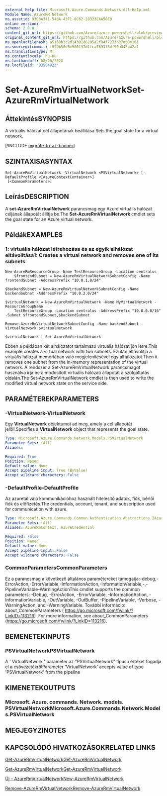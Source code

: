 ```yaml
---
external help file: Microsoft.Azure.Commands.Network.dll-Help.xml
Module Name: AzureRM.Network
ms.assetid: 93D8A341-540A-43F1-8C62-28323EAA58E0
online version: ''
schema: 2.0.0
content_git_url: https://github.com/Azure/azure-powershell/blob/preview/src/ResourceManager/Network/Commands.Network/help/Set-AzureRmVirtualNetwork.md
original_content_git_url: https://github.com/Azure/azure-powershell/blob/preview/src/ResourceManager/Network/Commands.Network/help/Set-AzureRmVirtualNetwork.md
ms.openlocfilehash: a5158b1c2d1439286295a2f84f7273b37d608161
ms.sourcegitcommit: f599b50d5e980197d1fca769378df90a842b42a1
ms.translationtype: MT
ms.contentlocale: hu-HU
ms.lasthandoff: 08/20/2020
ms.locfileid: "93504823"
---
```

# <span data-ttu-id="c03c7-101">Set-AzureRmVirtualNetwork</span><span class="sxs-lookup"><span data-stu-id="c03c7-101">Set-AzureRmVirtualNetwork</span></span>

## <span data-ttu-id="c03c7-102">Áttekintés</span><span class="sxs-lookup"><span data-stu-id="c03c7-102">SYNOPSIS</span></span>
<span data-ttu-id="c03c7-103">A virtuális hálózat cél állapotának beállítása.</span><span class="sxs-lookup"><span data-stu-id="c03c7-103">Sets the goal state for a virtual network.</span></span>

[!INCLUDE [migrate-to-az-banner](../../includes/migrate-to-az-banner.md)]

## <span data-ttu-id="c03c7-104">SZINTAXISA</span><span class="sxs-lookup"><span data-stu-id="c03c7-104">SYNTAX</span></span>

```
Set-AzureRmVirtualNetwork -VirtualNetwork <PSVirtualNetwork> [-DefaultProfile <IAzureContextContainer>]
 [<CommonParameters>]
```

## <span data-ttu-id="c03c7-105">Leírás</span><span class="sxs-lookup"><span data-stu-id="c03c7-105">DESCRIPTION</span></span>
<span data-ttu-id="c03c7-106">A **set-AzureRmVirtualNetwork** parancsmag egy Azure virtuális hálózat céljának állapotát állítja be.</span><span class="sxs-lookup"><span data-stu-id="c03c7-106">The **Set-AzureRmVirtualNetwork** cmdlet sets the goal state for an Azure virtual network.</span></span>

## <span data-ttu-id="c03c7-107">Példák</span><span class="sxs-lookup"><span data-stu-id="c03c7-107">EXAMPLES</span></span>

### <span data-ttu-id="c03c7-108">1: virtuális hálózat létrehozása és az egyik alhálózat eltávolítása</span><span class="sxs-lookup"><span data-stu-id="c03c7-108">1: Creates a virtual network and removes one of its subnets</span></span>
```
New-AzureRmResourceGroup -Name TestResourceGroup -Location centralus
    $frontendSubnet = New-AzureRmVirtualNetworkSubnetConfig -Name frontendSubnet -AddressPrefix "10.0.1.0/24"

$backendSubnet = New-AzureRmVirtualNetworkSubnetConfig -Name backendSubnet -AddressPrefix "10.0.2.0/24"

$virtualNetwork = New-AzureRmVirtualNetwork -Name MyVirtualNetwork -ResourceGroupName 
    TestResourceGroup -Location centralus -AddressPrefix "10.0.0.0/16" -Subnet $frontendSubnet,$backendSubnet

Remove-AzureRmVirtualNetworkSubnetConfig -Name backendSubnet -VirtualNetwork $virtualNetwork

$virtualNetwork | Set-AzureRmVirtualNetwork
```

<span data-ttu-id="c03c7-109">Ebben a példában két alhálózatot tartalmazó virtuális hálózat jön létre.</span><span class="sxs-lookup"><span data-stu-id="c03c7-109">This example creates a virtual network with two subnets.</span></span> <span data-ttu-id="c03c7-110">Ezután eltávolítja a virtuális hálózat memóriában való megjelenítésével egy alhálózatot.</span><span class="sxs-lookup"><span data-stu-id="c03c7-110">Then it removes one subnet from the in-memory representation of the virtual network.</span></span> <span data-ttu-id="c03c7-111">A rendszer a Set-AzureRmVirtualNetwork parancsmagot használva írja be a módosított virtuális hálózati állapotát a szolgáltatás oldalán.</span><span class="sxs-lookup"><span data-stu-id="c03c7-111">The Set-AzureRmVirtualNetwork cmdlet is then used to write the modified virtual network state on the service side.</span></span>

## <span data-ttu-id="c03c7-112">PARAMÉTEREK</span><span class="sxs-lookup"><span data-stu-id="c03c7-112">PARAMETERS</span></span>

### <span data-ttu-id="c03c7-113">-VirtualNetwork</span><span class="sxs-lookup"><span data-stu-id="c03c7-113">-VirtualNetwork</span></span>
<span data-ttu-id="c03c7-114">Egy **VirtualNetwork** objektumot ad meg, amely a cél állapotát jelöli.</span><span class="sxs-lookup"><span data-stu-id="c03c7-114">Specifies a **VirtualNetwork** object that represents the goal state.</span></span>

```yaml
Type: Microsoft.Azure.Commands.Network.Models.PSVirtualNetwork
Parameter Sets: (All)
Aliases: 

Required: True
Position: Named
Default value: None
Accept pipeline input: True (ByValue)
Accept wildcard characters: False
```

### <span data-ttu-id="c03c7-115">-DefaultProfile</span><span class="sxs-lookup"><span data-stu-id="c03c7-115">-DefaultProfile</span></span>
<span data-ttu-id="c03c7-116">Az azuretal való kommunikációhoz használt hitelesítő adatok, fiók, bérlői fiók és előfizetés.</span><span class="sxs-lookup"><span data-stu-id="c03c7-116">The credentials, account, tenant, and subscription used for communication with azure.</span></span>

```yaml
Type: Microsoft.Azure.Commands.Common.Authentication.Abstractions.IAzureContextContainer
Parameter Sets: (All)
Aliases: AzureRmContext, AzureCredential

Required: False
Position: Named
Default value: None
Accept pipeline input: False
Accept wildcard characters: False
```

### <span data-ttu-id="c03c7-117">CommonParameters</span><span class="sxs-lookup"><span data-stu-id="c03c7-117">CommonParameters</span></span>
<span data-ttu-id="c03c7-118">Ez a parancsmag a következő általános paramétereket támogatja:-debug,-ErrorAction,-ErrorVariable,-InformationAction,-InformationVariable,-,-PipelineVariable-WarningAction</span><span class="sxs-lookup"><span data-stu-id="c03c7-118">This cmdlet supports the common parameters: -Debug, -ErrorAction, -ErrorVariable, -InformationAction, -InformationVariable, -OutVariable, -OutBuffer, -PipelineVariable, -Verbose, -WarningAction, and -WarningVariable.</span></span> <span data-ttu-id="c03c7-119">További információ: about_CommonParameters ( https://go.microsoft.com/fwlink/?LinkID=113216) .</span><span class="sxs-lookup"><span data-stu-id="c03c7-119">For more information, see about_CommonParameters (https://go.microsoft.com/fwlink/?LinkID=113216).</span></span>

## <span data-ttu-id="c03c7-120">BEMENETEK</span><span class="sxs-lookup"><span data-stu-id="c03c7-120">INPUTS</span></span>

### <span data-ttu-id="c03c7-121">PSVirtualNetwork</span><span class="sxs-lookup"><span data-stu-id="c03c7-121">PSVirtualNetwork</span></span>
<span data-ttu-id="c03c7-122">A ' VirtualNetwork ' paraméter az "PSVirtualNetwork" típusú értéket fogadja el a csővezetékről</span><span class="sxs-lookup"><span data-stu-id="c03c7-122">Parameter 'VirtualNetwork' accepts value of type 'PSVirtualNetwork' from the pipeline</span></span>

## <span data-ttu-id="c03c7-123">KIMENETEK</span><span class="sxs-lookup"><span data-stu-id="c03c7-123">OUTPUTS</span></span>

### <span data-ttu-id="c03c7-124">Microsoft. Azure. commands. Network. models. PSVirtualNetwork</span><span class="sxs-lookup"><span data-stu-id="c03c7-124">Microsoft.Azure.Commands.Network.Models.PSVirtualNetwork</span></span>

## <span data-ttu-id="c03c7-125">MEGJEGYZI</span><span class="sxs-lookup"><span data-stu-id="c03c7-125">NOTES</span></span>

## <span data-ttu-id="c03c7-126">KAPCSOLÓDÓ HIVATKOZÁSOK</span><span class="sxs-lookup"><span data-stu-id="c03c7-126">RELATED LINKS</span></span>

[<span data-ttu-id="c03c7-127">Get-AzureRmVirtualNetwork</span><span class="sxs-lookup"><span data-stu-id="c03c7-127">Get-AzureRmVirtualNetwork</span></span>](./Get-AzureRmVirtualNetwork.md)

[<span data-ttu-id="c03c7-128">Get-AzureRmVirtualNetwork</span><span class="sxs-lookup"><span data-stu-id="c03c7-128">Get-AzureRmVirtualNetwork</span></span>](./Get-AzureRmVirtualNetwork.md)

[<span data-ttu-id="c03c7-129">Új – AzureRmVirtualNetwork</span><span class="sxs-lookup"><span data-stu-id="c03c7-129">New-AzureRmVirtualNetwork</span></span>](./New-AzureRmVirtualNetwork.md)

[<span data-ttu-id="c03c7-130">Remove-AzureRmVirtualNetwork</span><span class="sxs-lookup"><span data-stu-id="c03c7-130">Remove-AzureRmVirtualNetwork</span></span>](./Remove-AzureRmVirtualNetwork.md)


